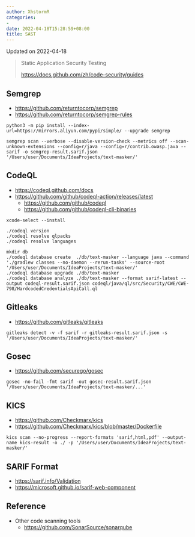 ```yaml
---
author: XhstormR
categories:
-
date: 2022-04-18T15:28:59+08:00
title: SAST
---
```


<!--more-->

Updated on 2022-04-18

> Static Application Security Testing
>
> https://docs.github.com/zh/code-security/guides

## Semgrep
* https://github.com/returntocorp/semgrep
* https://github.com/returntocorp/semgrep-rules

```shell
python3 -m pip install --index-url=https://mirrors.aliyun.com/pypi/simple/ --upgrade semgrep

semgrep scan --verbose --disable-version-check --metrics off --scan-unknown-extensions --config=r/java --config=r/contrib.owasp.java --sarif -o semgrep-result.sarif.json '/Users/user/Documents/IdeaProjects/text-masker/'
```

## CodeQL
* https://codeql.github.com/docs
* https://github.com/github/codeql-action/releases/latest
    * https://github.com/github/codeql
    * https://github.com/github/codeql-cli-binaries

```shell
xcode-select --install

./codeql version
./codeql resolve qlpacks
./codeql resolve languages

mkdir db
./codeql database create  ./db/text-masker --language java --command './gradlew classes --no-daemon --rerun-tasks' --source-root '/Users/user/Documents/IdeaProjects/text-masker/'
./codeql database upgrade ./db/text-masker
./codeql database analyze ./db/text-masker --format sarif-latest --output codeql-result.sarif.json codeql/java/ql/src/Security/CWE/CWE-798/HardcodedCredentialsApiCall.ql
```

## Gitleaks
* https://github.com/gitleaks/gitleaks

```shell
gitleaks detect -v -f sarif -r gitleaks-result.sarif.json -s '/Users/user/Documents/IdeaProjects/text-masker/'
```

## Gosec
* https://github.com/securego/gosec

```shell
gosec -no-fail -fmt sarif -out gosec-result.sarif.json '/Users/user/Documents/IdeaProjects/text-masker/...'
```

## KICS
* https://github.com/Checkmarx/kics
* https://github.com/Checkmarx/kics/blob/master/Dockerfile

```shell
kics scan --no-progress --report-formats 'sarif,html,pdf' --output-name kics-result -o ./ -p '/Users/user/Documents/IdeaProjects/text-masker/'
```

## SARIF Format
* https://sarif.info/Validation
* https://microsoft.github.io/sarif-web-component

## Reference
* Other code scanning tools
  * https://github.com/SonarSource/sonarqube

